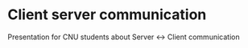 # Client server communication
Presentation for CNU students about Server &lt;-> Client communication
